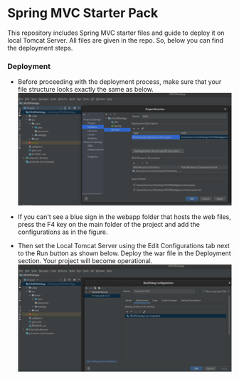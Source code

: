 # Spring MVC Starter Pack

This repository includes Spring MVC starter files and guide to deploy it on local Tomcat Server. All files are given in the repo. So, below you can find the deployment steps.

### Deployment

- Before proceeding with the deployment process, make sure that your file structure looks exactly the same as below.
![img.png](img.png)
- If you can't see a blue sign in the webapp folder that hosts the web files, press the F4 key on the main folder of the project and add the configurations as in the figure.

- Then set the Local Tomcat Server using the Edit Configurations tab next to the Run button as shown below. Deploy the war file in the Deployment section. Your project will become operational.
![img_1.png](img_1.png)